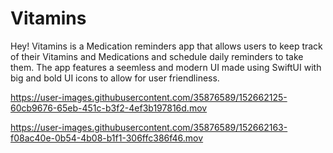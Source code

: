# Vitamins
Hey! Vitamins is a Medication reminders app that allows users to keep track of their Vitamins and Medications and schedule daily reminders to take them. 
The app features a seemless and modern UI made using SwiftUI with big and bold UI icons to allow for user friendliness.

https://user-images.githubusercontent.com/35876589/152662125-60cb9676-65eb-451c-b3f2-4ef3b197816d.mov

https://user-images.githubusercontent.com/35876589/152662163-f08ac40e-0b54-4b08-b1f1-306ffc386f46.mov

